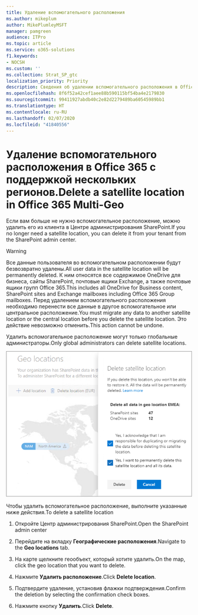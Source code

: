 ```yaml
---
title: Удаление вспомогательного расположения
ms.author: mikeplum
author: MikePlumleyMSFT
manager: pamgreen
audience: ITPro
ms.topic: article
ms.service: o365-solutions
f1.keywords:
- NOCSH
ms.custom: ''
ms.collection: Strat_SP_gtc
localization_priority: Priority
description: Сведения об удалении вспомогательного расположения в Office 365 с поддержкой нескольких регионов.
ms.openlocfilehash: 8f6f52a42cef1aee88b590115bf54ba4e2179830
ms.sourcegitcommit: 99411927abdb40c2e82d2279489ba60545989bb1
ms.translationtype: HT
ms.contentlocale: ru-RU
ms.lasthandoff: 02/07/2020
ms.locfileid: "41840556"
---
```

# <a name="delete-a-satellite-location-in-office-365-multi-geo"></a><span data-ttu-id="1f3ad-103">Удаление вспомогательного расположения в Office 365 с поддержкой нескольких регионов.</span><span class="sxs-lookup"><span data-stu-id="1f3ad-103">Delete a satellite location in Office 365 Multi-Geo</span></span>

<span data-ttu-id="1f3ad-104">Если вам больше не нужно вспомогательное расположение, можно удалить его из клиента в Центре администрирования SharePoint.</span><span class="sxs-lookup"><span data-stu-id="1f3ad-104">If you no longer need a satellite location, you can delete it from your tenant from the SharePoint admin center.</span></span>

> [!WARNING]
> <span data-ttu-id="1f3ad-105">Все данные пользователя во вспомогательном расположении будут безвозвратно удалены.</span><span class="sxs-lookup"><span data-stu-id="1f3ad-105">All user data in the satellite location will be permanently deleted.</span></span> <span data-ttu-id="1f3ad-106">К ним относятся все содержимое OneDrive для бизнеса, сайты SharePoint, почтовые ящики Exchange, а также почтовые ящики групп Office 365.</span><span class="sxs-lookup"><span data-stu-id="1f3ad-106">This includes all OneDrive for Business content, SharePoint sites and Exchange mailboxes including Office 365 Group mailboxes.</span></span> <span data-ttu-id="1f3ad-107">Перед удалением вспомогательного расположения необходимо перенести все данные в другое вспомогательное или центральное расположение.</span><span class="sxs-lookup"><span data-stu-id="1f3ad-107">You must migrate any data to another satellite location or the central location before you delete the satellite location.</span></span> <span data-ttu-id="1f3ad-108">Это действие невозможно отменить.</span><span class="sxs-lookup"><span data-stu-id="1f3ad-108">This action cannot be undone.</span></span>

<span data-ttu-id="1f3ad-109">Удалить вспомогательное расположение могут только глобальные администраторы.</span><span class="sxs-lookup"><span data-stu-id="1f3ad-109">Only global administrators can delete satellite locations.</span></span>

![Снимок экрана: Центр администрирования с поддержкой нескольких регионов с отображением пользовательского интерфейса для удаления географического расположения](media/multi-geo-delete-satellite-location.png)

<span data-ttu-id="1f3ad-111">Чтобы удалить вспомогательное расположение, выполните указанные ниже действия.</span><span class="sxs-lookup"><span data-stu-id="1f3ad-111">To delete a satellite location</span></span>

1. <span data-ttu-id="1f3ad-112">Откройте Центр администрирования SharePoint.</span><span class="sxs-lookup"><span data-stu-id="1f3ad-112">Open the SharePoint admin center</span></span>

2. <span data-ttu-id="1f3ad-113">Перейдите на вкладку **Географические расположения**.</span><span class="sxs-lookup"><span data-stu-id="1f3ad-113">Navigate to the **Geo locations** tab.</span></span>

3. <span data-ttu-id="1f3ad-114">На карте щелкните геообъект, который хотите удалить.</span><span class="sxs-lookup"><span data-stu-id="1f3ad-114">On the map, click the geo location that you want to delete.</span></span>

4. <span data-ttu-id="1f3ad-115">Нажмите **Удалить расположение**.</span><span class="sxs-lookup"><span data-stu-id="1f3ad-115">Click **Delete location**.</span></span>

5. <span data-ttu-id="1f3ad-116">Подтвердите удаление, установив флажки подтверждения.</span><span class="sxs-lookup"><span data-stu-id="1f3ad-116">Confirm the deletion by selecting the confirmation check boxes.</span></span>

6. <span data-ttu-id="1f3ad-117">Нажмите кнопку **Удалить**.</span><span class="sxs-lookup"><span data-stu-id="1f3ad-117">Click **Delete**.</span></span>
